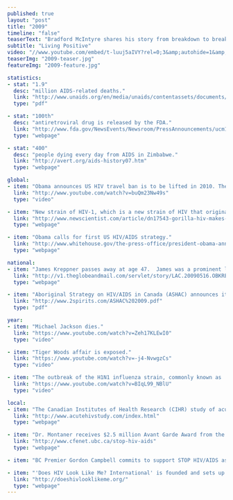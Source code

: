 ```yaml
---
published: true
layout: "post"
title: "2009"
timeline: "false"
teaserText: "Bradford McIntyre shares his story from breakdown to breakthrough, emerging as an HIV activist and positive voice for 20 years."
subtitle: "Living Positive"
video: "//www.youtube.com/embed/t-luuj5aIVY?rel=0;3&amp;autohide=1&amp;showinfo=0"
teaserImg: "2009-teaser.jpg"
featureImg: "2009-feature.jpg"

statistics:
- stat: "1.9"
  desc: "million AIDS-related deaths."
  link: "http://www.unaids.org/en/media/unaids/contentassets/documents/epidemiology/2012/gr2012/20121120_FactSheet_Global_en.pdf"
  type: "pdf"

- stat: "100th"
  desc: "antiretroviral drug is released by the FDA."
  link: "http://www.fda.gov/NewsEvents/Newsroom/PressAnnouncements/ucm185416.htm"
  type: "webpage"

- stat: "400"
  desc: "people dying every day from AIDS in Zimbabwe."
  link: "http://avert.org/aids-history07.htm"
  type: "webpage"

global:
- item: "Obama announces US HIV travel ban is to be lifted in 2010. The ban was in effect since 1987."
  link: "http://www.youtube.com/watch?v=buQm23Nw49s"
  type: "video"

- item: "New strain of HIV-1, which is a new strain of HIV that originated in gorillas and is found in Cameroon woman."
  link: "http://www.newscientist.com/article/dn17543-gorilla-hiv-makes-leap-to-humans.html#.UexPY2T700M"
  type: "webpage"

- item: "Obama calls for first US HIV/AIDS strategy."
  link: "http://www.whitehouse.gov/the-press-office/president-obama-announces-national-hivaids-community-discussions"
  type: "webpage"

national:
- item: "James Kreppner passes away at age 47.  James was a prominent lawyer and HIV/AIDS activist, whose involvement with the Canadian Hemophilia Society helped ensure the Canadian blood supply was safe."
  link: "http://v1.theglobeandmail.com/servlet/story/LAC.20090516.OBKREPPNER16ART2204/BDAStory/BDA/deaths"
  type: "webpage"

- item: "Aboriginal Strategy on HIV/AIDS in Canada (ASHAC) announces its new strategies to meet new challenges the First Nations, Inuit and Metis populations face."
  link: "http://www.2spirits.com/ASHAC%202009.pdf"
  type: "pdf"

year:
- item: "Michael Jackson dies."
  link: "https://www.youtube.com/watch?v=Zeh17KLEwI0"
  type: "video"

- item: "Tiger Woods affair is exposed."
  link: "https://www.youtube.com/watch?v=-j4-NvwgzCs"
  type: "video"

- item: "The outbreak of the H1N1 influenza strain, commonly known as 'swine flu', is deemed a global pandemic."
  link: "https://www.youtube.com/watch?v=BIqL99_NBlU"
  type: "video"

local:
- item: "The Canadian Institutes of Health Research (CIHR) study of acute infection in Gay Men launches."
  link: "http://www.acutehivstudy.com/index.html"
  type: "webpage"

- item: "Dr. Montaner receives $2.5 million Avant Garde Award from the US National Institute on Drug Abuse to further develop the proposed expansion of HAART, known as 'STOP HIV/AIDS'"
  link: "http://www.cfenet.ubc.ca/stop-hiv-aids"
  type: "webpage"

- item: "BC Premier Gordon Campbell commits to support STOP HIV/AIDS as a pilot project to expand access to HIV/AIDS drugs to marginalized populations of Vancouver’s Downtown Eastside and Prince George."

- item: "'Does HIV Look Like Me? International' is founded and sets up office in Vancouver. The organization works locally and globally to reduce the stigma associated with HIV and AIDS."
  link: "http://doeshivlooklikeme.org/"
  type: "webpage"  
---
```


